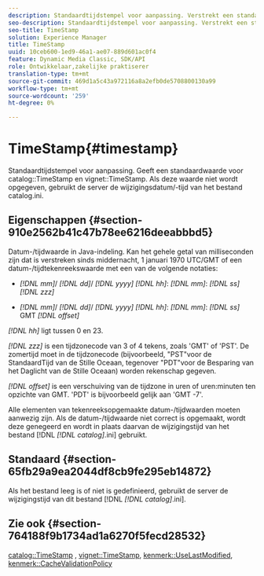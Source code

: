 ```yaml
---
description: Standaardtijdstempel voor aanpassing. Verstrekt een standaardwaarde voor catalogus TimeStamp en vignet TimeStamp. Als deze waarde niet wordt opgegeven, gebruikt de server de wijzigingsdatum/-tijd van het bestand catalog.ini.
seo-description: Standaardtijdstempel voor aanpassing. Verstrekt een standaardwaarde voor catalogus TimeStamp en vignet TimeStamp. Als deze waarde niet wordt opgegeven, gebruikt de server de wijzigingsdatum/-tijd van het bestand catalog.ini.
seo-title: TimeStamp
solution: Experience Manager
title: TimeStamp
uuid: 10ceb600-1ed9-46a1-ae07-889d601ac0f4
feature: Dynamic Media Classic, SDK/API
role: Ontwikkelaar,zakelijke praktiserer
translation-type: tm+mt
source-git-commit: 469d1a5c43a972116a8a2efb0de5708800130a99
workflow-type: tm+mt
source-wordcount: '259'
ht-degree: 0%

---
```



# TimeStamp{#timestamp}

Standaardtijdstempel voor aanpassing. Geeft een standaardwaarde voor catalog::TimeStamp en vignet::TimeStamp. Als deze waarde niet wordt opgegeven, gebruikt de server de wijzigingsdatum/-tijd van het bestand catalog.ini.

## Eigenschappen {#section-910e2562b41c47b78ee6216deeabbbd5}

Datum-/tijdwaarde in Java-indeling. Kan het gehele getal van milliseconden zijn dat is verstreken sinds middernacht, 1 januari 1970 UTC/GMT of een datum-/tijdtekenreekswaarde met een van de volgende notaties:

* *[!DNL mm]*/  *[!DNL dd]*/  *[!DNL yyyy]* *[!DNL hh]*:  *[!DNL mm]*:  *[!DNL ss]* *[!DNL zzz]*

* *[!DNL mm]*/  *[!DNL dd]*/  *[!DNL yyyy]* *[!DNL hh]*:  *[!DNL mm]*:  *[!DNL ss]* GMT  *[!DNL offset]*

*[!DNL hh]* ligt tussen 0 en 23.

*[!DNL zzz]* is een tijdzonecode van 3 of 4 tekens, zoals &#39;GMT&#39; of &#39;PST&#39;. De zomertijd moet in de tijdzonecode (bijvoorbeeld, &quot;PST&quot;voor de StandaardTijd van de Stille Oceaan, tegenover &quot;PDT&quot;voor de Besparing van het Daglicht van de Stille Oceaan) worden rekenschap gegeven.

*[!DNL offset]* is een verschuiving van de tijdzone in uren of uren:minuten ten opzichte van GMT. &#39;PDT&#39; is bijvoorbeeld gelijk aan &#39;GMT -7&#39;.

Alle elementen van tekenreeksopgemaakte datum-/tijdwaarden moeten aanwezig zijn. Als de datum-/tijdwaarde niet correct is opgemaakt, wordt deze genegeerd en wordt in plaats daarvan de wijzigingstijd van het bestand [!DNL *[!DNL catalog]*.ini] gebruikt.

## Standaard {#section-65fb29a9ea2044df8cb9fe295eb14872}

Als het bestand leeg is of niet is gedefinieerd, gebruikt de server de wijzigingstijd van dit bestand [!DNL *[!DNL catalog]*.ini].

## Zie ook {#section-764188f9b1734ad1a6270f5fecd28532}

[catalog::TimeStamp](../../../../../ir-api/material-cat/image-rendering-api-ref/c-ir-material-catalog/c-ir-material-data-reference/r-ir-timestamp-dataref.md#reference-6daf7973dc4f4b4e9e8165756db7c319) ,  [vignet::TimeStamp](../../../../../ir-api/material-cat/image-rendering-api-ref/c-ir-material-catalog/c-ir-vignette-map-reference/r-ir-timestamp-vignette.md#reference-d57cdd40a6a645d199dbb1d56cc85bc1),  [kenmerk::UseLastModified](../../../../../ir-api/material-cat/image-rendering-api-ref/c-ir-material-catalog/c-ir-attributes-reference/r-ir-uselastmodified.md#reference-d2ab628c9e004fedbd38324866dbca1d),  [kenmerk::CacheValidationPolicy](../../../../../ir-api/material-cat/image-rendering-api-ref/c-ir-material-catalog/c-ir-attributes-reference/r-ir-cachevalidationpolicy.md#reference-2d71679733474d8aa116db6ceba87fa4)
